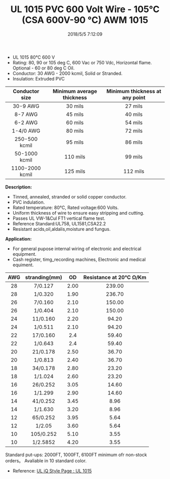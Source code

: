 ﻿---
layout: post 
title: UL 1015 PVC 600 Volt Wire - 105°C (CSA 600V-90 °C) AWM 1015
tags: FN10
categories: wire-cable
overview: One conductor stranded annealed tinned copper, PVC insulation. Resistant to acids, alkalis, oil, flame, fungus and moisture.
part_number: 10-1015-0
thumb_img: 
small_img: static/202105/6-20210603.jpg
date: 2018/5/5 7:12:09
---


* UL 1015   80℃ 600 V
* Rating: 80, 90 or 105 deg C, 600 Vac or 750 Vdc, Horizontal flame. Optional - 60 or 80 deg C Oil.
* Conductor: 30 AWG - 2000 kcmil, Solid or Stranded.
* Insulation: Extruded PVC 

Conductor size | Minimum average thickness | Minimum thickness at any point
:-: | :-: | :-: 
30-9 AWG | 30 mils | 27 mils
8-7 AWG | 45 mils | 40 mils
6-2 AWG | 60 mils | 54 mils
1-4/0 AWG | 80 mils | 72 mils
250-500 kcmil | 95 mils | 86 mils    
50-1000 kcmil | 110 mils | 99 mils
1100-2000 kcmil | 125 mils | 112 mils
  
__Description:__

* Tinned, annealed, stranded or solid copper conductor.
* PVC indulation.
* Rated temperature: 80℃, Rated voltage:600 Volts.
* Uniform thickness of wire to ensure easy stripping and cutting.
* Passes UL VW-1&Cul FT1 vertical flame test.
* Reference Standard:UL758, UL1581,CSA22.2 
* Resistant acids,oil,aldalis,moisture and fungus. 
    
__Application:__

* For general pupose internal wiring of electronic and electrical equipment. 
* Cash register, timg_recording machines, Electronic and medical equiment. 

AWG | stranding(mm) | OD | Resistance at 20℃ Ω/Km
:-: | :-: | :-:  | :-: 
28 | 7/0.127 | 2.00 | 239.00
28 | 1/0.320 | 1.90 | 236.70
26 | 7/0.160 | 2.10 | 150.00
26 | 1/0.404 | 2.10 | 150.00
24 | 11/0.160 | 2.20 | 94.20
24 | 1/0.511 | 2.10 | 94.20
22 | 17/0.160 | 2.4 | 59.40
22 | 1/0.643 | 2.4 | 59.40
20 | 21/0.178 | 2.50 | 36.70
20 | 1/0.813 | 2.40 | 36.70
18 | 34/0.178 | 2.80 | 23.20
18 | 1/1.024 | 2.60 | 23.20
16 | 26/0.252 | 3.05 | 14.60
16 | 1/1.299 | 2.90 | 14.60
14 | 41/0.252 | 3.45 | 8.96
14 | 1/1.630 | 3.20 | 8.96
12 | 65/0.252 | 3.95 | 5.64 
12 | 1/2.05 | 3.60 | 5.64 
10 | 105/0.252 | 5.10 | 3.55
10 | 1/2.5852 | 4.20 | 3.55

Standard put-ups: 2000FT, 1000FT, 6100FT minimum ofr non-stock orders。
Avaliable in 10 standard color. 


* Reference: [UL iQ Style Page : UL 1015 ](http://iq.ul.com/awm/stylepage.aspx?Style=1015)
